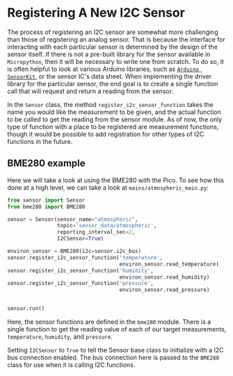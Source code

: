 # Registering A New I2C Sensor

The process of registering an I2C sensor are somewhat more challenging than
those of registering an analog sensor. That is because the interface for
interacting with each particular sensor is determined by the design of the
sensor itself. If there is not a pre-built library for the sensor available in
`Micropython`, then it will be necessary to write one from scratch. To do so, it
is often helpful to look at various Arduino libraries, such as [`Arduino
SensorKit`](https://github.com/arduino-libraries/Arduino_SensorKit), or the
sensor IC's data sheet. When implementing the driver library for the particular
sensor, the end goal is to create a single function call that will request and
return a reading from the sensor.

In the `Sensor` class, the method `register_i2c_sensor_function` takes the name
you would like the measurement to be given, and the actual function to be called
to get the reading from the sensor module. As of now, the only type of function
with a place to be registered are measurement functions, though it would be
possible to add registration for other types of I2C functions in the future.

## BME280 example
Here we will take a look at using the BME280 with the Pico. To see how this done
at a high level, we can take a look at `mains/atmospheric_main.py`:

```python
from sensor import Sensor
from bme280 import BME280

sensor = Sensor(sensor_name="atmospheric",
                topic='sensor_data/atmospheric',
                reporting_interval_sec=2,
                I2CSensor=True)

environ_sensor = BME280(i2c=sensor.i2c_bus)
sensor.register_i2c_sensor_function('temperature',
                                    environ_sensor.read_temperature)
sensor.register_i2c_sensor_function('humidity',
                                    environ_sensor.read_humidity)
sensor.register_i2c_sensor_function('pressure',
                                    environ_sensor.read_pressure)


sensor.run()
```

Here, the sensor functions are defined in the `bme280` module. There is a single
function to get the reading value of each of our target measurements,
`temperature`, `humidity`, and `pressure`.

Setting `I2CSensor` to `True` to tell the Sensor base class to initialize with a
I2C bus connection enabled. The bus connection here is passed to the `BME280`
class for use when it is calling I2C functions.

